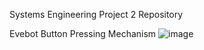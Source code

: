 Systems Engineering Project 2 Repository

Evebot Button Pressing Mechanism
![image](https://github.com/user-attachments/assets/8dd0c071-733a-4fb6-91ee-975a970476d3)
